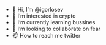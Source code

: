 - 👋 Hi, I’m @igorlosev
- 👀 I’m interested in crypto
- 🌱 I’m currently learning bussines
- 💞️ I’m looking to collaborate on fear
- 📫 How to reach me twitter

<!---
igorlosev/igorlosev is a ✨ special ✨ repository because its `README.md` (this file) appears on your GitHub profile.
You can click the Preview link to take a look at your changes.
--->
